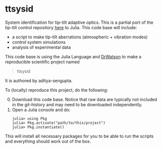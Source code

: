 # ttsysid

System identification for tip-tilt adaptive optics. This is a partial port of the tip-tilt control repository [here](github.com/aditya-sengupta/tip-tilt-control) to Julia. This code base will include:

- a script to make tip-tilt aberrations (atmospheric + vibration modes)
- control system simulations
- analysis of experimental data

This code base is using the Julia Language and [DrWatson](https://juliadynamics.github.io/DrWatson.jl/stable/)
to make a reproducible scientific project named
> ttsysid

It is authored by aditya-sengupta.

To (locally) reproduce this project, do the following:

0. Download this code base. Notice that raw data are typically not included in the
   git-history and may need to be downloaded independently.
1. Open a Julia console and do:
   ```
   julia> using Pkg
   julia> Pkg.activate("path/to/this/project")
   julia> Pkg.instantiate()
   ```

This will install all necessary packages for you to be able to run the scripts and
everything should work out of the box.
